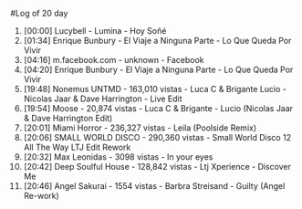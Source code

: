 #Log of 20 day

1. [00:00] Lucybell - Lumina - Hoy Soñé
1. [01:34] Enrique Bunbury - El Viaje a Ninguna Parte - Lo Que Queda Por Vivir
1. [04:16] m.facebook.com - unknown - Facebook
1. [04:20] Enrique Bunbury - El Viaje a Ninguna Parte - Lo Que Queda Por Vivir
1. [19:48] Nonemus UNTMD - 163,010 vistas - Luca C & Brigante Lucio - Nicolas Jaar & Dave Harrington - Live Edit
1. [19:54] Moose - 20,874 vistas - Luca C & Brigante - Lucio (Nicolas Jaar & Dave Harrington Edit)
1. [20:01] Miami Horror - 236,327 vistas - Leila (Poolside Remix)
1. [20:06] SMALL WORLD DISCO - 290,360 vistas - Small World Disco 12   All The Way LTJ Edit Rework
1. [20:32] Max Leonidas - 3098 vistas - In your eyes
1. [20:42] Deep Soulful House - 128,842 vistas - Ltj Xperience - Discover Me
1. [20:46] Angel Sakurai - 1554 vistas - Barbra Streisand - Guilty (Angel Re-work)
